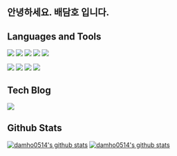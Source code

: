 ## 안녕하세요. 배담호 입니다.

## Languages and Tools
 <img src="https://img.shields.io/badge/HTML-E34F26?style=flat-square&logo=HTML5&logoColor=white"/></a>
 <img src="https://img.shields.io/badge/CSS-1572B6?style=flat-square&logo=CSS3&logoColor=white"/></a>
 <img src="https://img.shields.io/badge/Sass-CC6699?style=flat-square&logo=Sass&logoColor=white"/></a>
 <img src="https://img.shields.io/badge/Javascript-ffb13b?style=flat-square&logo=javascript&logoColor=white"/></a>
 <img src="https://img.shields.io/badge/React-61DAFB?style=flat-square&logo=React&logoColor=white"/></a>

[![](https://img.shields.io/badge/Git-F05032?logo=git&logoColor=white&logoWidth=20)]()
[![](https://img.shields.io/badge/GitHub-181717?logo=github&logoColor=white&logoWidth=20)]()
[![](https://img.shields.io/badge/Slack-4A154B?logo=slack&logoColor=white&logoWidth=20)]()
[![](https://img.shields.io/badge/Trello-0079BF?logo=trello&logoColor=white&logoWidth=20)]()


## Tech Blog
  <a href="https://velog.io/@damho0514
"><img src="https://img.shields.io/badge/%20blog-11B48A?style=flat-square&logo=Vimeo&logoColor=white&link=https://velog.io/@damho0514"/></a>   
  
## Github Stats

[![damho0514's github stats](https://github-readme-stats.vercel.app/api?username=damho0514)](https://github.com/damho0514/github-readme-stats)
  [![damho0514's github stats](https://github-readme-stats.vercel.app/api/top-langs/?username=damho0514&show_icons=true&hide_border=true&title_color=004386&icon_color=004386&layout=compact)](https://github.com/damho0514)
